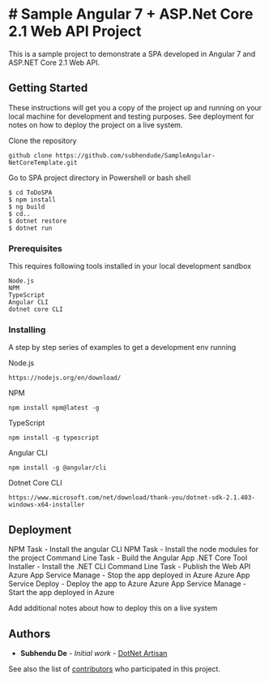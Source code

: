 # # Sample Angular 7  + ASP.Net Core 2.1 Web API Project

This is a sample project to demonstrate a SPA developed in Angular 7 and ASP.NET Core 2.1 Web API.

## Getting Started

These instructions will get you a copy of the project up and running on your local machine for development and testing purposes. See deployment for notes on how to deploy the project on a live system.

Clone the repository

```
github clone https://github.com/subhendude/SampleAngular-NetCoreTemplate.git
```

Go to SPA project directory in Powershell or bash shell

```
$ cd ToDoSPA
$ npm install
$ ng build
$ cd..
$ dotnet restore
$ dotnet run
```

### Prerequisites

This requires following tools installed in your local development sandbox

```
Node.js
NPM
TypeScript
Angular CLI
dotnet core CLI
```

### Installing

A step by step series of examples to get a development env running

Node.js

```
https://nodejs.org/en/download/
```

NPM

```
npm install npm@latest -g
```

TypeScript

```
npm install -g typescript
```

Angular CLI

```
npm install -g @angular/cli
```

Dotnet Core CLI

```
https://www.microsoft.com/net/download/thank-you/dotnet-sdk-2.1.403-windows-x64-installer
```

## Deployment

NPM Task - Install the angular CLI
NPM Task - Install the node modules for the project
Command Line Task - Build the Angular App
.NET Core Tool Installer - Install the .NET CLI
Command Line Task - Publish the Web API
Azure App Service Manage - Stop the app deployed in Azure
Azure App Service Deploy - Deploy the app to Azure
Azure App Service Manage - Start the app deployed in Azure

Add additional notes about how to deploy this on a live system

## Authors

* **Subhendu De** - *Initial work* - [DotNet Artisan](dotnetartisan.in)

See also the list of [contributors](https://github.com/subhendude/SampleAngular-NetCoreTemplate/contributors) who participated in this project.
